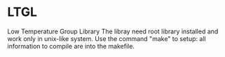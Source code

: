 # LTGL
Low Temperature Group Library
The libray need root library installed and work only in unix-like system.
Use the command "make" to setup: all information to compile are into the makefile.
